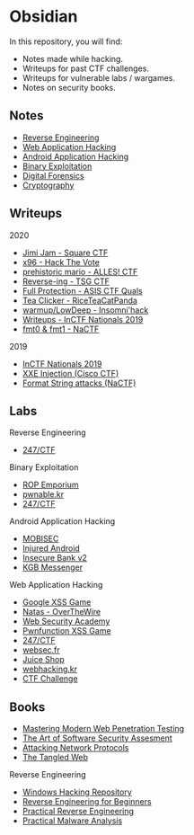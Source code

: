# Obsidian

In this repository, you will find:

- Notes made while hacking.
- Writeups for past CTF challenges.
- Writeups for vulnerable labs / wargames.
- Notes on security books.

## Notes

- [Reverse Engineering](notes/rev.md)
- [Web Application Hacking](notes/web.md)
- [Android Application Hacking](notes/android.md)
- [Binary Exploitation](notes/pwn.md)
- [Digital Forensics](notes/forensics.md)
- [Cryptography](notes/crypto.md)

## Writeups

2020

- [Jimi Jam - Square CTF](https://abhaynayar.com/blog/jimi-jam.html)
- [x96 - Hack The Vote](writeups/2020/hackthevote/x96.md)
- [prehistoric mario - ALLES! CTF](https://abhaynayar.com/blog/alles.html)
- [Reverse-ing - TSG CTF](https://abhaynayar.com/blog/tsg.html)
- [Full Protection - ASIS CTF Quals](https://abhaynayar.com/blog/asis.html)
- [Tea Clicker - RiceTeaCatPanda](writeups/2020/rtcp/teaclicker.md)
- [warmup/LowDeep - Insomni'hack](writeups/2020/insomnihack/main.md)
- [Writeups - InCTF Nationals 2019](writeups/inctfn19.md)
- [fmt0 & fmt1 - NaCTF](https://abhaynayar.com/blog/nactf.html)

2019

- [InCTF Nationals 2019](https://abhaynayar.com/journal/inctf.html)
- [XXE Injection (Cisco CTF)](https://abhaynayar.com/blog/cisco.html)
- [Format String attacks (NaCTF)](https://abhaynayar.com/blog/nactf.html)

## Labs

Reverse Engineering

- [247/CTF](labs/rev/247ctf.md)

Binary Exploitation

- [ROP Emporium](labs/pwn/rop-emp.md)
- [pwnable.kr](labs/pwn/pwnable-kr.md)
- [247/CTF](labs/pwn/247ctf.md)

Android Application Hacking

- [MOBISEC](labs/mobile/mobisec)
- [Injured Android](labs/mobile/injured.md)
- [Insecure Bank v2](labs/mobile/ibv2.md)
- [KGB Messenger](labs/mobile/kgb.md)

Web Application Hacking

- [Google XSS Game](labs/web/xss-game.md)
- [Natas - OverTheWire](labs/web/natas)
- [Web Security Academy](labs/web/portswigger)
- [Pwnfunction XSS Game](labs/web/pwnfn.md)
- [247/CTF](labs/web/247ctf.md)
- [websec.fr](labs/web/websec-fr.md)
- [Juice Shop](labs/web/juice-shop.md)
- [webhacking.kr](labs/web/webhacking-kr)
- [CTF Challenge](labs/web/ctfchall.md)

## Books

- [Mastering Modern Web Penetration Testing](books/mmwpt.md)
- [The Art of Software Security Assesment](books/taossa.md)
- [Attacking Network Protocols](books/anp.md)
- [The Tangled Web](books/tangled.md)

Reverse Engineering

- [Windows Hacking Repository](https://github.com/abhaynayar/windows)
- [Reverse Engineering for Beginners](books/re4b.md)
- [Practical Reverse Engineering](books/pre.md)
- [Practical Malware Analysis](books/pma.md)